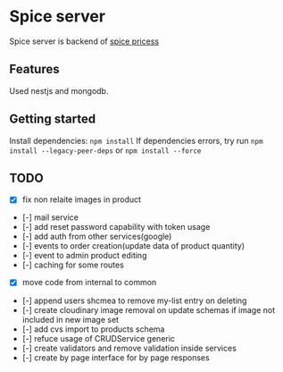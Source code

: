 # Spice server
Spice server is backend of [spice pricess](https://princess-spice.ru)

## Features

Used nestjs and mongodb.

## Getting started

Install dependencies: `npm install`
If dependencies errors, try run `npm install --legacy-peer-deps` or `npm install --force`

## TODO

- [x] fix non relaite images in product
- [-] mail service
- [-] add reset password capability with token usage
- [-] add auth from other services(google)
- [-] events to order creation(update data of product quantity)
- [-] event to admin product editing
- [-] caching for some routes
- [x] move code from internal to common
- [-] append users shcmea to remove my-list entry on deleting
- [-] create cloudinary image removal on update schemas if image not included in new image set
- [-] add cvs import to products schema
- [-] refuce usage of CRUDService generic
- [-] create validators and remove validation inside services
- [-] create by page interface for by page responses

